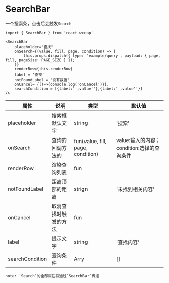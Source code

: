 # SearchBar

一个搜索条，点击后会触发`Search`

```
import { SearchBar } from 'react-wxeap'

<SearchBar
    placeholder="查找" 
    onSearch={(value, fill, page, condition) => {
		this.props.dispatch({ type: 'example/query', payload: { page, fill, pageSize: PAGE_SIZE } });
	}} 
    renderRow={this.renderRow}
    label = '查找'
    notFoundLabel = '没有数据'
    onCancel= {()=>{console.log('onCancel')}},
    searchCondition = [{label:'',value''},{label:'',value''}]
/>

```
| 属性 | 说明 | 类型 | 默认值 |
| ----|-----|------|------ |
| placeholder | 搜索框默认文字 | string  | '搜索' |
| onSearch | 查询的回调方法的 | fun(value, fill, page, condition) | value:输入的内容；condition:选择的查询条件 |
| renderRow | 渲染查询列表 | fun |    |
| notFoundLabel | 距离顶部的距离 | strign | '未找到相关内容' |
| onCancel | 取消查找时触发的方法 | fun |  |
| label | 提示文字 | string | '查找内容' |
| searchCondition | 查询条件 | Arry<Condtion> | [] |

```
note: `Search`的全部属性将通过`SearchBar`传递
